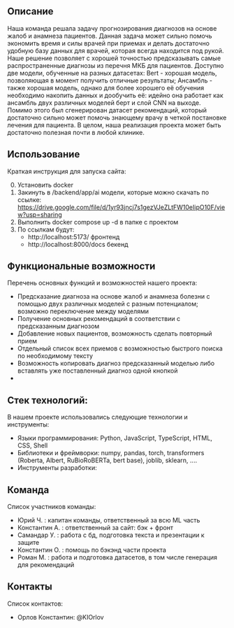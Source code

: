 ## Описание

Наша команда решала задачу прогнозирования диагнозов на основе жалоб и анамнеза пациентов. Данная задача может сильно помочь экономить время и силы врачей при приемах и делать достаточно удобную базу данных для врачей, которая всегда находится под рукой. Наше решение позволяет с хорошей точностью предсказывать самые распространенные диагнозы из перечня МКБ для пациентов. Доступно две модели, обученные на разных датасетах: Bert - хорошая модель, позволяющая в момент получить отличные результаты; Ансамбль - также хорошая модель, однако для более хорошего её обучения необходимо накопить данных и дообучить её: идейно она работает как ансамбль двух различных моделей берт и слой CNN на выходе. Помимо этого был сгенерирован датасет рекомендаций, который достаточно сильно может помочь знающему врачу в четкой постановке лечения для пациента. В целом, наша реализация проекта может быть достаточно полезная почти в любой клинике.


## Использование

Краткая инструкция для запуска сайта:

0. Установить docker
1. Закинуть в /backend/app/ai модели, которые можно скачать по ссылке: https://drive.google.com/file/d/1yr93jncj7s1gezVJeZLtFW10eIipO10F/view?usp=sharing 
2. Выполнить docker compose up -d в папке с проектом
3. По ссылкам будут:
   - http://localhost:5173/ фронтенд
   - http://localhost:8000/docs бекенд

## Функциональные возможности

Перечень основных функций и возможностей нашего проекта: 
- Предсказание диагноза на основе жалоб и анамнеза болезни с помощью двух различных моделей с разным потенциалом; возможно переключение между моделями 
- Получение основных рекомендаций в соответствии с предсказанным диагнозом 
- Добавление новых пациентов, возможность сделать повторный прием 
- Отдельный список всех приемов с возможностью быстрого поиска по необходимому тексту 
- Возможность копировать диагноз предсказанный моделью либо вставлять уже поставленный диагноз одной кнопкой
- 


## Стек технологий: 
 
В нашем проекте использовались следующие технологии и инструменты:  
- Языки программирования: Python, JavaScript, TypeScript, HTML, CSS, Shell
- Библиотеки и фреймворки: numpy, pandas, torch, transformers (Roberta, Albert, RuBioRoBERTa, bert base), joblib, sklearn, ....
- Инструменты разработки: 

## Команда

Список участников команды: 
- Юрий Ч. : капитан команды, ответственный за всю ML часть
- Константин А. : ответственный за сайт: бэк + фронт
- Самандар У. : работа с бд, подготовка текста и презентации к защите
- Константин О. : помощь по бэкэнд части проекта 
- Роман М. : работа и подготовка датасетов, в том числе генерация для рекомендаций 

## Контакты

Список контактов: 
- Орлов Константин: @KIOrlov
